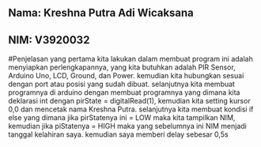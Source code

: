 <h2>Nama: Kreshna Putra Adi Wicaksana</h2>
<h2>NIM: V3920032</h2>

#Penjelasan
yang pertama kita lakukan dalam membuat program ini adalah menyiapkan perlengkapannya, yang kita butuhkan adalah PIR Sensor, Arduino Uno, LCD, Ground, dan Power.
kemudian kita hubungkan sesuai dengan port atau posisi yang sudah dibuat.
selanjutnya kita membuat programnya di arduino dengan membuat programnya yang dimana kita deklarasi int dengan pirState = digitalRead(1), kemudian kita setting kursor 0,0 dan mencetak nama Kreshna Putra.
selanjutnya kita membuat kondisi if else yang dimana jika pirStatenya ini = LOW maka kita tampilkan NIM, kemudian jika piStatenya = HIGH maka yang sebelumnya ini NIM menjadi tanggal kelahiran saya. kemudian saya memberi delay sebesar 0,5s
